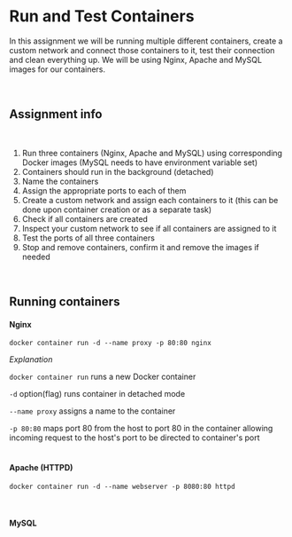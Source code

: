 # Run and Test Containers

In this assignment we will be running multiple different containers, create a custom network and connect those containers to it, test their connection and clean everything up. We will be using Nginx, Apache and MySQL images for our containers.

<br>

## Assignment info
<br>

1. Run three containers (Nginx, Apache and MySQL) using corresponding Docker images (MySQL needs to have environment variable set)
2. Containers should run in the background (detached)
3. Name the containers
4. Assign the appropriate ports to each of them
5. Create a custom network and assign each containers to it (this can be done upon container creation or as a separate task)
6. Check if all containers are created
7. Inspect your custom network to see if all containers are assigned to it
8. Test the ports of all three containers
9. Stop and remove containers, confirm it and remove the images if needed

<br>

## Running containers

#### **Nginx**
```
docker container run -d --name proxy -p 80:80 nginx
```
*Explanation*
<br>

`docker container run` runs a new Docker container
<br>

`-d` option(flag) runs container in detached mode 
<br>

`--name proxy` assigns a name to the container
<br>

`-p 80:80` maps port 80 from the host to port 80 in the container allowing incoming request to the host's port to be directed to container's port
<br>
<br>

#### **Apache (HTTPD)**
```
docker container run -d --name webserver -p 8080:80 httpd
```
<br>

#### **MySQL**